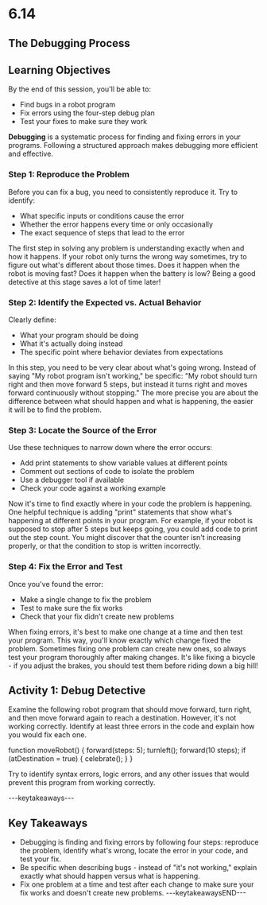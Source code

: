 # 6.14
## **The Debugging Process**

## Learning Objectives

By the end of this session, you'll be able to:
- Find bugs in a robot program
- Fix errors using the four-step debug plan
- Test your fixes to make sure they work

**Debugging** is a systematic process for finding and fixing errors in your programs. Following a structured approach makes debugging more efficient and effective.

### **Step 1: Reproduce the Problem**

Before you can fix a bug, you need to consistently reproduce it. Try to identify:
- What specific inputs or conditions cause the error
- Whether the error happens every time or only occasionally
- The exact sequence of steps that lead to the error

The first step in solving any problem is understanding exactly when and how it happens. If your robot only turns the wrong way sometimes, try to figure out what's different about those times. Does it happen when the robot is moving fast? Does it happen when the battery is low? Being a good detective at this stage saves a lot of time later!

### **Step 2: Identify the Expected vs. Actual Behavior**

Clearly define:
- What your program should be doing
- What it's actually doing instead
- The specific point where behavior deviates from expectations

In this step, you need to be very clear about what's going wrong. Instead of saying "My robot program isn't working," be specific: "My robot should turn right and then move forward 5 steps, but instead it turns right and moves forward continuously without stopping." The more precise you are about the difference between what should happen and what is happening, the easier it will be to find the problem.

### **Step 3: Locate the Source of the Error**

Use these techniques to narrow down where the error occurs:
- Add print statements to show variable values at different points
- Comment out sections of code to isolate the problem
- Use a debugger tool if available
- Check your code against a working example

Now it's time to find exactly where in your code the problem is happening. One helpful technique is adding "print" statements that show what's happening at different points in your program. For example, if your robot is supposed to stop after 5 steps but keeps going, you could add code to print out the step count. You might discover that the counter isn't increasing properly, or that the condition to stop is written incorrectly.

### **Step 4: Fix the Error and Test**

Once you've found the error:
- Make a single change to fix the problem
- Test to make sure the fix works
- Check that your fix didn't create new problems

When fixing errors, it's best to make one change at a time and then test your program. This way, you'll know exactly which change fixed the problem. Sometimes fixing one problem can create new ones, so always test your program thoroughly after making changes. It's like fixing a bicycle - if you adjust the brakes, you should test them before riding down a big hill!

## **Activity 1: Debug Detective**

Examine the following robot program that should move forward, turn right, and then move forward again to reach a destination. However, it's not working correctly. Identify at least three errors in the code and explain how you would fix each one.


function moveRobot() {
  forward(steps: 5);
  turnleft();
  forward(10 steps);
  if (atDestination = true) {
    celebrate();
  }
}


Try to identify syntax errors, logic errors, and any other issues that would prevent this program from working correctly.




---keytakeaways---
## Key Takeaways
- Debugging is finding and fixing errors by following four steps: reproduce the problem, identify what's wrong, locate the error in your code, and test your fix.
- Be specific when describing bugs - instead of "it's not working," explain exactly what should happen versus what is happening.
- Fix one problem at a time and test after each change to make sure your fix works and doesn't create new problems.
---keytakeawaysEND---